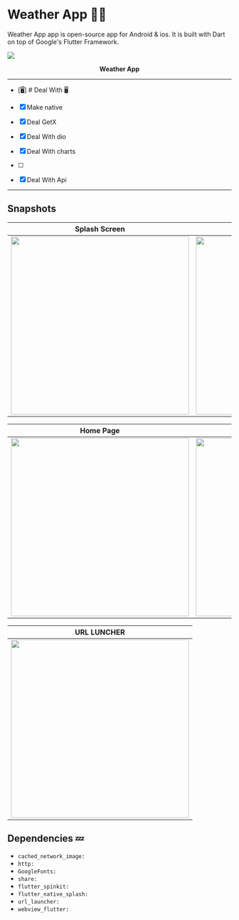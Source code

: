 #  Weather App ✍🏻

Weather App app is open-source  app for Android & ios. It is built with Dart on top of Google's Flutter Framework.



<p><img src="snapshot/hole.jpg" /></p>
<p align="center"><b>Weather App</b></p>

-------------------------------
- [🖥] # Deal With 🖥
- [x] Make native
- [x] Deal GetX
- [x] Deal With dio
- [x] Deal With charts
- [ ] 
- [x] Deal With Api


------------------------------


## Snapshots


| Splash Screen | Welcome Screen|
|------|-------|
|<img src="snapshot/splash.jpg" width="400">|<img src="snapshot/wecome.jpg" width="400">|

| Home Page | Detail  Page|
|------|-------|
|<img src="snapshot/home.jpg" width="400">|<img src="snapshot/detail.jpg" width="400">|


| URL LUNCHER
|------
|<img src="snapshot/url.jpg" width="400">



## Dependencies 💤
 -  `cached_network_image:`
 -  `http:`
 -  `GoogleFonts:`
 -  `share:`
 -  `flutter_spinkit:`
 -  `flutter_native_splash:`
 -  `url_launcher:`
 -  `webview_flutter:`


